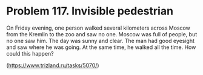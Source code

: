 # Problem 117. Invisible pedestrian

On Friday evening, one person walked several kilometers across Moscow from the Kremlin to the zoo and saw no one. Moscow was full of people, but no one saw him. The day was sunny and clear. The man had good eyesight and saw where he was going. At the same time, he walked all the time. How could this happen?

(https://www.trizland.ru/tasks/5070/)